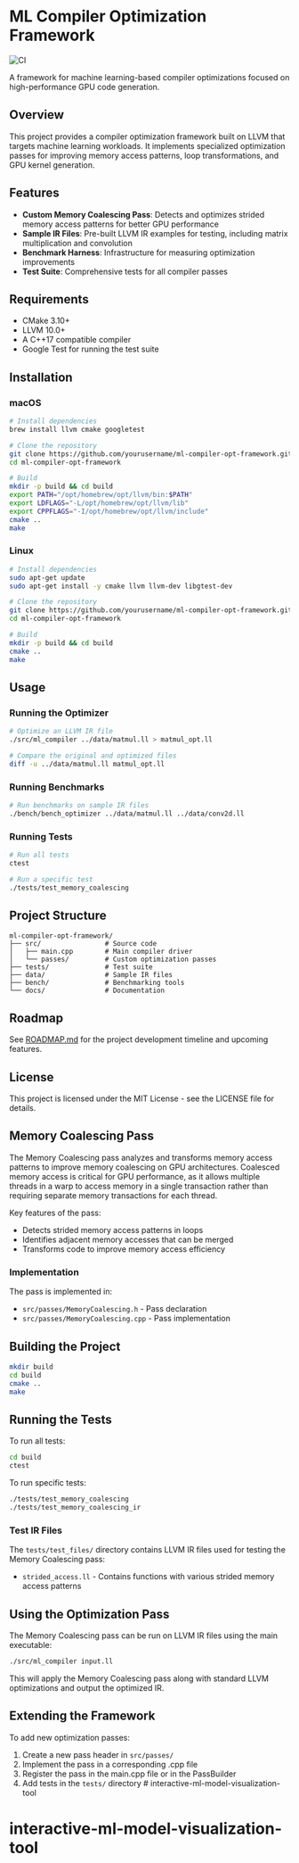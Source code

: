 # ML Compiler Optimization Framework

![CI](https://github.com/yourusername/ml-compiler-opt-framework/actions/workflows/ci.yml/badge.svg)

A framework for machine learning-based compiler optimizations focused on high-performance GPU code generation.

## Overview

This project provides a compiler optimization framework built on LLVM that targets machine learning workloads. It implements specialized optimization passes for improving memory access patterns, loop transformations, and GPU kernel generation.

## Features

- **Custom Memory Coalescing Pass**: Detects and optimizes strided memory access patterns for better GPU performance
- **Sample IR Files**: Pre-built LLVM IR examples for testing, including matrix multiplication and convolution
- **Benchmark Harness**: Infrastructure for measuring optimization improvements
- **Test Suite**: Comprehensive tests for all compiler passes

## Requirements

- CMake 3.10+
- LLVM 10.0+
- A C++17 compatible compiler
- Google Test for running the test suite

## Installation

### macOS

```bash
# Install dependencies
brew install llvm cmake googletest

# Clone the repository
git clone https://github.com/yourusername/ml-compiler-opt-framework.git
cd ml-compiler-opt-framework

# Build
mkdir -p build && cd build
export PATH="/opt/homebrew/opt/llvm/bin:$PATH"
export LDFLAGS="-L/opt/homebrew/opt/llvm/lib" 
export CPPFLAGS="-I/opt/homebrew/opt/llvm/include"
cmake ..
make
```

### Linux

```bash
# Install dependencies
sudo apt-get update
sudo apt-get install -y cmake llvm llvm-dev libgtest-dev

# Clone the repository
git clone https://github.com/yourusername/ml-compiler-opt-framework.git
cd ml-compiler-opt-framework

# Build
mkdir -p build && cd build
cmake ..
make
```

## Usage

### Running the Optimizer

```bash
# Optimize an LLVM IR file
./src/ml_compiler ../data/matmul.ll > matmul_opt.ll

# Compare the original and optimized files
diff -u ../data/matmul.ll matmul_opt.ll
```

### Running Benchmarks

```bash
# Run benchmarks on sample IR files
./bench/bench_optimizer ../data/matmul.ll ../data/conv2d.ll
```

### Running Tests

```bash
# Run all tests
ctest

# Run a specific test
./tests/test_memory_coalescing
```

## Project Structure

```
ml-compiler-opt-framework/
├── src/                # Source code
│   ├── main.cpp        # Main compiler driver
│   └── passes/         # Custom optimization passes
├── tests/              # Test suite
├── data/               # Sample IR files
├── bench/              # Benchmarking tools
└── docs/               # Documentation
```

## Roadmap

See [ROADMAP.md](ROADMAP.md) for the project development timeline and upcoming features.

## License

This project is licensed under the MIT License - see the LICENSE file for details.

## Memory Coalescing Pass

The Memory Coalescing pass analyzes and transforms memory access patterns to improve memory coalescing on GPU architectures. Coalesced memory access is critical for GPU performance, as it allows multiple threads in a warp to access memory in a single transaction rather than requiring separate memory transactions for each thread.

Key features of the pass:
- Detects strided memory access patterns in loops
- Identifies adjacent memory accesses that can be merged
- Transforms code to improve memory access efficiency

### Implementation

The pass is implemented in:
- `src/passes/MemoryCoalescing.h` - Pass declaration
- `src/passes/MemoryCoalescing.cpp` - Pass implementation

## Building the Project

```bash
mkdir build
cd build
cmake ..
make
```

## Running the Tests

To run all tests:
```bash
cd build
ctest
```

To run specific tests:
```bash
./tests/test_memory_coalescing
./tests/test_memory_coalescing_ir
```

### Test IR Files

The `tests/test_files/` directory contains LLVM IR files used for testing the Memory Coalescing pass:

- `strided_access.ll` - Contains functions with various strided memory access patterns

## Using the Optimization Pass

The Memory Coalescing pass can be run on LLVM IR files using the main executable:

```bash
./src/ml_compiler input.ll
```

This will apply the Memory Coalescing pass along with standard LLVM optimizations and output the optimized IR.

## Extending the Framework

To add new optimization passes:

1. Create a new pass header in `src/passes/`
2. Implement the pass in a corresponding .cpp file
3. Register the pass in the main.cpp file or in the PassBuilder
4. Add tests in the `tests/` directory # interactive-ml-model-visualization-tool
# interactive-ml-model-visualization-tool
